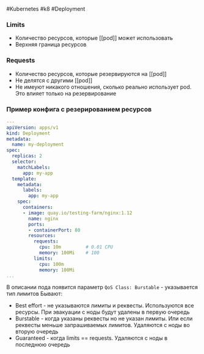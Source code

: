 #Kubernetes #k8 #Deployment 

### Limits
- Количество ресурсов, которые [[pod]] может использовать
- Верхняя граница ресурсов

### Requests
- Количество ресурсов, которые резервируются на [[pod]]
- Не делятся с другими [[pod]]
- Не имеуют никакого отношения, сколько реально использует  pod. Это влияет только на резервирование

### Пример конфига с резерированием ресурсов
```yaml
---  
apiVersion: apps/v1  
kind: Deployment  
metadata:  
  name: my-deployment  
spec:  
  replicas: 2  
  selector:  
    matchLabels:  
      app: my-app  
  template:  
    metadata:  
      labels:  
        app: my-app  
    spec:  
      containers:  
      - image: quay.io/testing-farm/nginx:1.12  
        name: nginx  
        ports:  
        - containerPort: 80  
        resources:  
          requests:  
            cpu: 10m         # 0.01 CPU
            memory: 100Mi    # 100 
          limits:  
            cpu: 100m  
            memory: 100Mi  
...

```

В описании пода появится параметр `QoS Class: Burstable` - указывается тип лимитов
Бывают:
 - Best effort - не указываются лимиты и реквесты. Используются все ресурсы. При эвакуации с ноды будут удалены в первую очередь
 - Burstable - когда указаны реквесты но не указан лимиты. Или если реквесты меньше запрашиваемых лимитов. Удаляются с ноды во вторую очередь
 - Guaranteed - когда limits == requests. Удаляются с ноды в последнюю очередь

